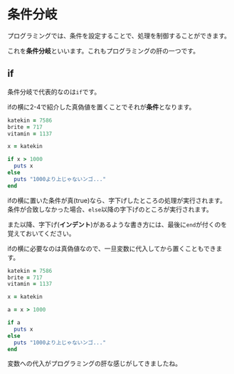 # 条件分岐

プログラミングでは、条件を設定することで、処理を制御することができます。

これを**条件分岐**といいます。これもプログラミングの肝の一つです。

## if

条件分岐で代表的なのは`if`です。

ifの横に2-4で紹介した真偽値を置くことでそれが**条件**となります。

```ruby
katekin = 7586
brite = 717
vitamin = 1137

x = katekin

if x > 1000
  puts x
else 
  puts "1000より上じゃないンゴ..."
end
```

ifの横に置いた条件が真(true)なら、字下げしたところの処理が実行されます。
条件が合致しなかった場合、`else`以降の字下げのところが実行されます。

また以降、字下げ(**インデント**)があるような書き方には、最後に`end`が付くのを覚えておいてください。

ifの横に必要なのは真偽値なので、一旦変数に代入してから置くこともできます。

```ruby
katekin = 7586
brite = 717
vitamin = 1137

x = katekin

a = x > 1000

if a
  puts x
else 
  puts "1000より上じゃないンゴ..."
end
```

変数への代入がプログラミングの肝な感じがしてきましたね。
